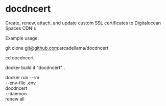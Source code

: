 # docdncert
Create, renew, attach, and update custom SSL certificates to Digitalocean Spaces CDN's

Example usage:

git clone git@github.com:arcadellama/docdncert

cd docdncert

docker build it "docdncert" .

docker run --rm \
  --env-file .env \
  docdncert \
  --daemon \
  renew all
